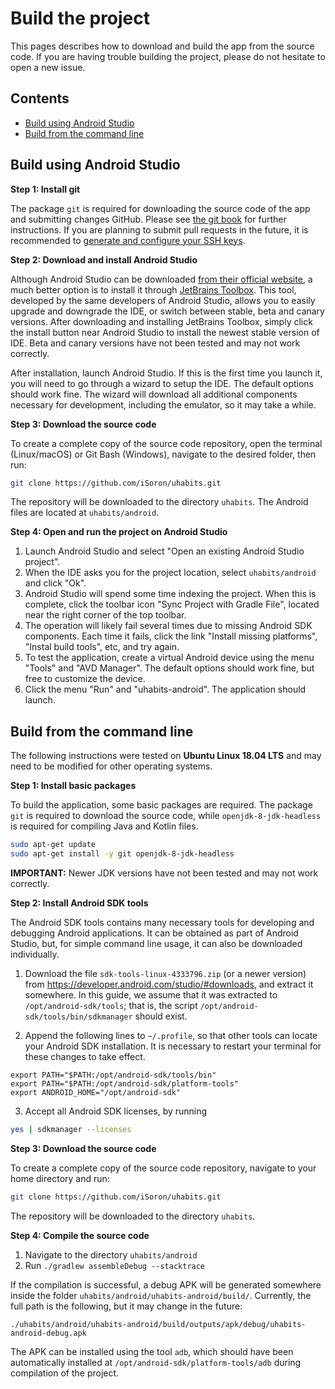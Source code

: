 # Build the project

This pages describes how to download and build the app from the source code. If you are having trouble building the project, please do not hesitate to open a new issue.

## Contents

* [Build using Android Studio](#build-using-android-studio)
* [Build from the command line](#build-from-the-command-line)

## Build using Android Studio

**Step 1: Install git**

The package `git` is required for downloading the source code of the app and submitting changes GitHub. Please see [the git book](https://git-scm.com/book/en/v2/Getting-Started-Installing-Git) for further instructions. If you are planning to submit pull requests in the future, it is recommended to [generate and configure your SSH keys](https://help.github.com/en/github/authenticating-to-github/generating-a-new-ssh-key-and-adding-it-to-the-ssh-agent).

**Step 2: Download and install Android Studio**

Although Android Studio can be downloaded [from their official website](https://developer.android.com/studio/), a much better option is to install it through [JetBrains Toolbox](https://www.jetbrains.com/toolbox-app/). This tool, developed by the same developers of Android Studio, allows you to easily upgrade and downgrade the IDE, or switch between stable, beta and canary versions. After downloading and installing JetBrains Toolbox, simply click the install button near Android Studio to install the newest stable version of IDE. Beta and canary versions have not been tested and may not work correctly.

After installation, launch Android Studio. If this is the first time you launch it, you will need to go through a wizard to setup the IDE. The default options should work fine. The wizard will download all additional components necessary for development, including the emulator, so it may take a while.

**Step 3: Download the source code**

To create a complete copy of the source code repository, open the terminal (Linux/macOS) or Git Bash (Windows), navigate to the desired folder, then run:
```bash
git clone https://github.com/iSoron/uhabits.git
```
The repository will be downloaded to the directory `uhabits`. The Android files are located at `uhabits/android`.

**Step 4: Open and run the project on Android Studio**

1. Launch Android Studio and select "Open an existing Android Studio project".
2. When the IDE asks you for the project location, select `uhabits/android` and click "Ok".
3. Android Studio will spend some time indexing the project. When this is complete, click the toolbar icon "Sync Project with Gradle File", located near the right corner of the top toolbar.
4. The operation will likely fail several times due to missing Android SDK components. Each time it fails, click the link "Install missing platforms", "Instal build tools", etc, and try again.
5. To test the application, create a virtual Android device using the menu "Tools" and "AVD Manager". The default options should work fine, but free to customize the device.
6. Click the menu "Run" and "uhabits-android". The application should launch.


## Build from the command line

The following instructions were tested on **Ubuntu Linux 18.04 LTS** and may need to be modified for other operating systems.

**Step 1: Install basic packages**

To build the application, some basic packages are required. The package `git` is required to download the source code, while `openjdk-8-jdk-headless` is required for compiling Java and Kotlin files.

```bash
sudo apt-get update
sudo apt-get install -y git openjdk-8-jdk-headless
```

**IMPORTANT:** Newer JDK versions have not been tested and may not work correctly.


**Step 2: Install Android SDK tools**

The Android SDK tools contains many necessary tools for developing and debugging Android applications. It can be obtained as part of Android Studio, but, for simple command line usage, it can also be downloaded individually.

1. Download the file `sdk-tools-linux-4333796.zip` (or a newer version) from https://developer.android.com/studio/#downloads, and extract it somewhere. In this guide, we assume that it was extracted to `/opt/android-sdk/tools`; that is, the script `/opt/android-sdk/tools/bin/sdkmanager` should exist.

2. Append the following lines to `~/.profile`, so that other tools can locate your Android SDK installation. It is necessary to restart your terminal for these changes to take effect.
```
export PATH="$PATH:/opt/android-sdk/tools/bin"
export PATH="$PATH:/opt/android-sdk/platform-tools"
export ANDROID_HOME="/opt/android-sdk"
```

3. Accept all Android SDK licenses, by running
```bash
yes | sdkmanager --licenses
```

**Step 3: Download the source code**

To create a complete copy of the source code repository, navigate to your home directory and run:
```bash
git clone https://github.com/iSoron/uhabits.git
```
The repository will be downloaded to the directory `uhabits`.

**Step 4: Compile the source code**

1. Navigate to the directory `uhabits/android`
2. Run `./gradlew assembleDebug --stacktrace`

If the compilation is successful, a debug APK will be generated somewhere inside the folder `uhabits/android/uhabits-android/build/`. Currently, the full path is the following, but it may change in the future:

    ./uhabits/android/uhabits-android/build/outputs/apk/debug/uhabits-android-debug.apk

The APK can be installed using the tool `adb`, which should have been automatically installed at `/opt/android-sdk/platform-tools/adb` during compilation of the project.
